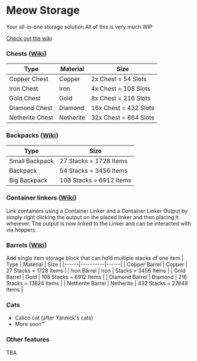 # Meow Storage
Your all-in-one storage solution
All of this is very much WIP

[Check out the wiki](https://github.com/lunala-xyz/MeowStorage/wiki)

### Chests ([Wiki](https://github.com/lunala-xyz/MeowStorage/wiki/Chests))
| Type | Material | Size |
|------|----------|------|
| Copper Chest | Copper | 2x Chest = 54 Slots |
| Iron Chest | Iron | 4x Chest = 108 Slots |
| Gold Chest | Gold | 8x Chest = 216 Slots |
| Diamond Chest | Diamond | 16x Chest = 432 Slots |
| Netherite Chest | Netherite | 32x Chest = 864 Slots |

### Backpacks ([Wiki](https://github.com/lunala-xyz/MeowStorage/wiki/Backpacks))
| Type | Size |
|------|------|
| Small Backpack | 27 Stacks = 1728 Items |
| Backpack | 54 Stacks = 3456 Items |
| Big Backpack | 108 Stacks = 6912 Items |

### Container linkers ([Wiki](https://github.com/lunala-xyz/MeowStorage/wiki/Container-linkers))
Link containers using a Container Linker and a Container Linker Output by simply right clicking the output on the placed linker and then placing it wherever.
The output is now linked to the Linker and can be interacted with via hoppers.

### Barrels ([Wiki](https://github.com/lunala-xyz/MeowStorage/wiki/Barrels))
Add single item storage block that can hold multiple stacks of one item
| Type | Material | Size |
|------|----------|------|
| Copper Barrel | Copper | 27 Stacks = 1728 Items |
| Iron Barrel | Iron |   Stacks = 3456 Items |
| Gold Barrel | Gold | 108 Stacks = 6912 Items |
| Diamond Barrel | Diamond | 216 Stacks = 13824 Items |
| Netherite Barrel | Netherite | 432 Stacks = 27648 Items |

### Cats
- Calico cat (after Yannick's cats)
- More soon™️

### Other features
TBA
